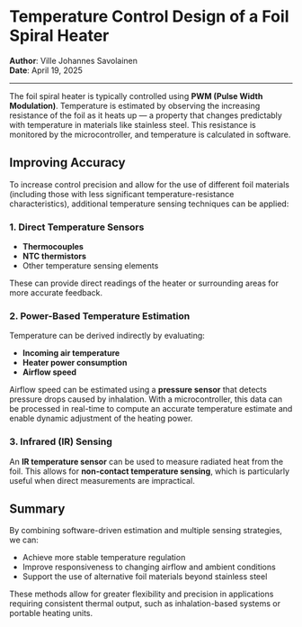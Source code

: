 # Temperature Control Design of a Foil Spiral Heater

**Author**: Ville Johannes Savolainen  
**Date**: April 19, 2025  

---

The foil spiral heater is typically controlled using **PWM (Pulse Width Modulation)**. Temperature is estimated by observing the increasing resistance of the foil as it heats up — a property that changes predictably with temperature in materials like stainless steel. This resistance is monitored by the microcontroller, and temperature is calculated in software.

## Improving Accuracy

To increase control precision and allow for the use of different foil materials (including those with less significant temperature-resistance characteristics), additional temperature sensing techniques can be applied:

### 1. **Direct Temperature Sensors**
- **Thermocouples**
- **NTC thermistors**
- Other temperature sensing elements

These can provide direct readings of the heater or surrounding areas for more accurate feedback.

### 2. **Power-Based Temperature Estimation**
Temperature can be derived indirectly by evaluating:
- **Incoming air temperature**
- **Heater power consumption**
- **Airflow speed**

Airflow speed can be estimated using a **pressure sensor** that detects pressure drops caused by inhalation. With a microcontroller, this data can be processed in real-time to compute an accurate temperature estimate and enable dynamic adjustment of the heating power.

### 3. **Infrared (IR) Sensing**
An **IR temperature sensor** can be used to measure radiated heat from the foil. This allows for **non-contact temperature sensing**, which is particularly useful when direct measurements are impractical.

## Summary

By combining software-driven estimation and multiple sensing strategies, we can:
- Achieve more stable temperature regulation
- Improve responsiveness to changing airflow and ambient conditions
- Support the use of alternative foil materials beyond stainless steel

These methods allow for greater flexibility and precision in applications requiring consistent thermal output, such as inhalation-based systems or portable heating units.

